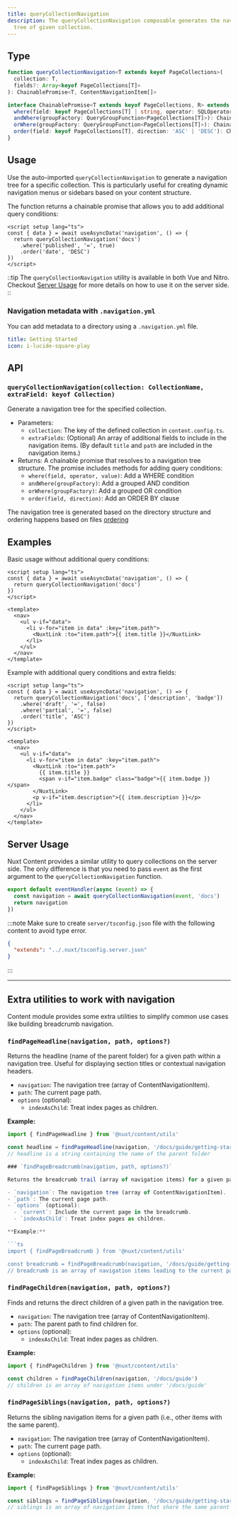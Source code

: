 ```yaml
---
title: queryCollectionNavigation
description: The queryCollectionNavigation composable generates the navigation
  tree of given collection.
---
```


## Type

```ts
function queryCollectionNavigation<T extends keyof PageCollections>(
  collection: T,
  fields?: Array<keyof PageCollections[T]>
): ChainablePromise<T, ContentNavigationItem[]>

interface ChainablePromise<T extends keyof PageCollections, R> extends Promise<R> {
  where(field: keyof PageCollections[T] | string, operator: SQLOperator, value?: unknown): ChainablePromise<T, R>
  andWhere(groupFactory: QueryGroupFunction<PageCollections[T]>): ChainablePromise<T, R>
  orWhere(groupFactory: QueryGroupFunction<PageCollections[T]>): ChainablePromise<T, R>
  order(field: keyof PageCollections[T], direction: 'ASC' | 'DESC'): ChainablePromise<T, R>
}
```

## Usage

Use the auto-imported `queryCollectionNavigation` to generate a navigation tree for a specific collection. This is particularly useful for creating dynamic navigation menus or sidebars based on your content structure.

The function returns a chainable promise that allows you to add additional query conditions:

```vue [pages/[...slug\\].vue]
<script setup lang="ts">
const { data } = await useAsyncData('navigation', () => {
  return queryCollectionNavigation('docs')
    .where('published', '=', true)
    .order('date', 'DESC')
})
</script>
```

::tip
The `queryCollectionNavigation` utility is available in both Vue and Nitro. Checkout [Server Usage](#server-usage) for more details on how to use it on the server side.
::

### Navigation metadata with `.navigation.yml`

You can add metadata to a directory using a `.navigation.yml` file.

```yml [.navigation.yml]
title: Getting Started
icon: i-lucide-square-play
```

## API

### `queryCollectionNavigation(collection: CollectionName, extraField: keyof Collection)`

Generate a navigation tree for the specified collection.

- Parameters:
  - `collection`: The key of the defined collection in `content.config.ts`.
  - `extraFields`: (Optional) An array of additional fields to include in the navigation items. (By default `title` and `path` are included in the navigation items.)
- Returns: A chainable promise that resolves to a navigation tree structure. The promise includes methods for adding query conditions:
  - `where(field, operator, value)`: Add a WHERE condition
  - `andWhere(groupFactory)`: Add a grouped AND condition
  - `orWhere(groupFactory)`: Add a grouped OR condition
  - `order(field, direction)`: Add an ORDER BY clause

The navigation tree is generated based on the directory structure and ordering happens based on files [ordering](/docs/collections/types#ordering-files)

## Examples

Basic usage without additional query conditions:

```vue [pages/[...slug\\].vue]
<script setup lang="ts">
const { data } = await useAsyncData('navigation', () => {
  return queryCollectionNavigation('docs')
})
</script>

<template>
  <nav>
    <ul v-if="data">
      <li v-for="item in data" :key="item.path">
        <NuxtLink :to="item.path">{{ item.title }}</NuxtLink>
      </li>
    </ul>
  </nav>
</template>
```

Example with additional query conditions and extra fields:

```vue [pages/[...slug\\].vue]
<script setup lang="ts">
const { data } = await useAsyncData('navigation', () => {
  return queryCollectionNavigation('docs', ['description', 'badge'])
    .where('draft', '=', false)
    .where('partial', '=', false)
    .order('title', 'ASC')
})
</script>

<template>
  <nav>
    <ul v-if="data">
      <li v-for="item in data" :key="item.path">
        <NuxtLink :to="item.path">
          {{ item.title }}
          <span v-if="item.badge" class="badge">{{ item.badge }}</span>
        </NuxtLink>
        <p v-if="item.description">{{ item.description }}</p>
      </li>
    </ul>
  </nav>
</template>
```


## Server Usage

Nuxt Content provides a similar utility to query collections on the server side. The only difference is that you need to pass `event` as the first argument to the `queryCollectionNavigation` function.

```ts [server/api/navigation.ts]
export default eventHandler(async (event) => {
  const navigation = await queryCollectionNavigation(event, 'docs')
  return navigation
})
```

:::note
Make sure to create `server/tsconfig.json` file with the following content to avoid type error.

```json
{
  "extends": "../.nuxt/tsconfig.server.json"
}
```
:::

---

## Extra utilities to work with navigation

Content module provides some extra utilities to simplify common use cases like building breadcrumb navigation.

### `findPageHeadline(navigation, path, options?)`

Returns the headline (name of the parent folder) for a given path within a navigation tree. Useful for displaying section titles or contextual navigation headers.

- `navigation`: The navigation tree (array of ContentNavigationItem).
- `path`: The current page path.
- `options` (optional):
  - `indexAsChild`: Treat index pages as children.

**Example:**

```ts
import { findPageHeadline } from '@nuxt/content/utils'

const headline = findPageHeadline(navigation, '/docs/guide/getting-started')
// headline is a string containing the name of the parent folder

### `findPageBreadcrumb(navigation, path, options?)`

Returns the breadcrumb trail (array of navigation items) for a given path within a navigation tree. Useful for building breadcrumb navigation components.

- `navigation`: The navigation tree (array of ContentNavigationItem).
- `path`: The current page path.
- `options` (optional):
  - `current`: Include the current page in the breadcrumb.
  - `indexAsChild`: Treat index pages as children.

**Example:**

```ts
import { findPageBreadcrumb } from '@nuxt/content/utils'

const breadcrumb = findPageBreadcrumb(navigation, '/docs/guide/getting-started')
// breadcrumb is an array of navigation items leading to the current page
```


### `findPageChildren(navigation, path, options?)`

Finds and returns the direct children of a given path in the navigation tree.

- `navigation`: The navigation tree (array of ContentNavigationItem).
- `path`: The parent path to find children for.
- `options` (optional):
  - `indexAsChild`: Treat index pages as children.

**Example:**

```ts
import { findPageChildren } from '@nuxt/content/utils'

const children = findPageChildren(navigation, '/docs/guide')
// children is an array of navigation items under '/docs/guide'
```



### `findPageSiblings(navigation, path, options?)`

Returns the sibling navigation items for a given path (i.e., other items with the same parent).

- `navigation`: The navigation tree (array of ContentNavigationItem).
- `path`: The current page path.
- `options` (optional):
  - `indexAsChild`: Treat index pages as children.

**Example:**

```ts
import { findPageSiblings } from '@nuxt/content/utils'

const siblings = findPageSiblings(navigation, '/docs/guide/getting-started')
// siblings is an array of navigation items that share the same parent as the current page
```
